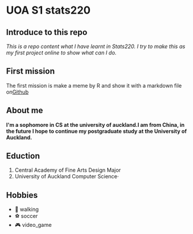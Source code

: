 # UOA S1 stats220

## Introduce to this repo
*This is a repo content what I have learnt in Stats220. I try to make this as my first project online to show what can I do.*

## First mission
The first mission is make a meme by R and show it with a markdown file on[Github](https://github.com/)

## About me 
**I'm a sophomore in CS at the university of auckland.I am from China, in the future I hope to continue my postgraduate study at the University of Auckland.**

## Eduction
1. Central Academy of Fine Arts Design Major
2. University of Auckland Computer Science·

## Hobbies
- 🚶 walking
- ⚽ soccer
- 🎮 video_game
 
